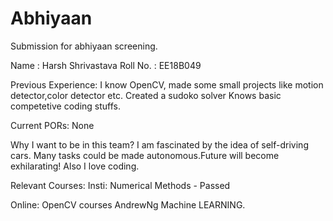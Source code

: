 # Abhiyaan
Submission for abhiyaan screening.


Name : Harsh Shrivastava
Roll No. : EE18B049

Previous Experience:
I know OpenCV, made some small projects like motion detector,color detector etc.
Created a sudoko solver
Knows basic competetive coding stuffs.

Current PORs:
None

Why I want to be in this team?
I am fascinated by the idea of self-driving cars. Many tasks could be made autonomous.Future will become exhilarating!
Also I love coding.

Relevant Courses:
Insti:
Numerical Methods - Passed

Online:
OpenCV courses
AndrewNg Machine LEARNING.
